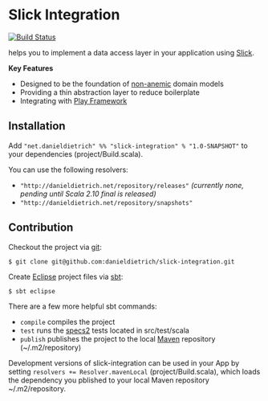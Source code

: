 # Slick Integration #

[![Build Status](https://api.travis-ci.org/danieldietrich/slick-integration.png)](https://travis-ci.org/danieldietrich/slick-integration)

helps you to implement a data access layer in your application using [Slick](http://slick.typesafe.com).

**Key Features**

* Designed to be the foundation of [non-anemic](http://martinfowler.com/bliki/AnemicDomainModel.html) domain models
* Providing a thin abstraction layer to reduce boilerplate
* Integrating with [Play Framework](http://www.playframework.org)

## Installation ##

Add ```"net.danieldietrich" %% "slick-integration" % "1.0-SNAPSHOT"``` to your dependencies (project/Build.scala).

You can use the following resolvers:

* ```"http://danieldietrich.net/repository/releases"``` _(currently none, pending until Scala 2.10 final is released)_
* ```"http://danieldietrich.net/repository/snapshots"```

## Contribution ##

Checkout the project via [git](http://git-scm.com):

```shell
$ git clone git@github.com:danieldietrich/slick-integration.git
```

Create [Eclipse](http://www.eclipse.org) project files via [sbt](http://www.scala-sbt.org):

```shell
$ sbt eclipse
```

There are a few more helpful sbt commands:

* ```compile``` compiles the project
* ```test``` runs the [specs2](http://etorreborre.github.com/specs2/) tests located in src/test/scala
* ```publish``` publishes the project to the local [Maven](http://maven.apache.org) repository (~/.m2/repository)

Development versions of slick-integration can be used in your App by setting ```resolvers += Resolver.mavenLocal``` (project/Build.scala), which loads the dependency you pblished to your local Maven repository ~/.m2/repository.
